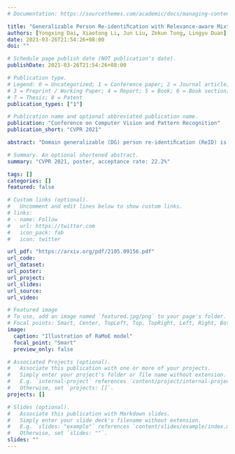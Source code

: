 ```yaml
---
# Documentation: https://sourcethemes.com/academic/docs/managing-content/

title: "Generalizable Person Re-identiﬁcation with Relevance-aware Mixture of Experts"
authors: [Yongxing Dai, Xiaotong Li, Jun Liu, Zekun Tong, Lingyu Duan]
date: 2021-03-26T21:54:26+08:00
doi: ""

# Schedule page publish date (NOT publication's date).
publishDate: 2021-03-26T21:54:26+08:00

# Publication type.
# Legend: 0 = Uncategorized; 1 = Conference paper; 2 = Journal article;
# 3 = Preprint / Working Paper; 4 = Report; 5 = Book; 6 = Book section;
# 7 = Thesis; 8 = Patent
publication_types: ["1"]

# Publication name and optional abbreviated publication name.
publication: "Conference on Computer Vision and Pattern Recognition"
publication_short: "CVPR 2021"

abstract: "Domain generalizable (DG) person re-identiﬁcation (ReID) is a challenging problem because we cannot access any unseen target domain data during training. Almost all the existing DG ReID methods follow the same pipeline where they use a hybrid dataset from multiple source domains for training, and then directly apply the trained model to the unseen target domains for testing. These methods often neglect individual source domains’ discriminative characteristics and their relevances w.r.t. the unseen target domains, though both of which can be leveraged to help the model’s generalization. To handle the above two issues, we propose a novel method called the relevance-aware mixture of experts (RaMoE), using an effective voting-based mixture mechanism to dynamically leverage source domains’ diverse characteristics to improve the model’s generalization. Speciﬁcally, we propose a decorrelation loss to make the source domain networks (experts) keep the diversity and discriminability of individual domains’ characteristics. Besides, we design a voting network to adaptively integrate all the experts’ features into the more generalizable aggregated features with domain relevance. Considering the target domains’ invisibility during training, we propose a novel learning-to-learn algorithm combined with our relation alignment loss to update the voting network. Extensive experiments demonstrate that our proposed RaMoE outperforms the state-of-the-art methods."

# Summary. An optional shortened abstract.
summary: "CVPR 2021, poster, acceptance rate: 22.2%"

tags: []
categories: []
featured: false

# Custom links (optional).
#   Uncomment and edit lines below to show custom links.
# links:
# - name: Follow
#   url: https://twitter.com
#   icon_pack: fab
#   icon: twitter

url_pdf: "https://arxiv.org/pdf/2105.09156.pdf"
url_code:
url_dataset:
url_poster:
url_project:
url_slides:
url_source:
url_video:

# Featured image
# To use, add an image named `featured.jpg/png` to your page's folder. 
# Focal points: Smart, Center, TopLeft, Top, TopRight, Left, Right, BottomLeft, Bottom, BottomRight.
image:
  caption: "Illustration of RaMoE model"
  focal_point: "Smart"
  preview_only: false

# Associated Projects (optional).
#   Associate this publication with one or more of your projects.
#   Simply enter your project's folder or file name without extension.
#   E.g. `internal-project` references `content/project/internal-project/index.md`.
#   Otherwise, set `projects: []`.
projects: []

# Slides (optional).
#   Associate this publication with Markdown slides.
#   Simply enter your slide deck's filename without extension.
#   E.g. `slides: "example"` references `content/slides/example/index.md`.
#   Otherwise, set `slides: ""`.
slides: ""
---
```

